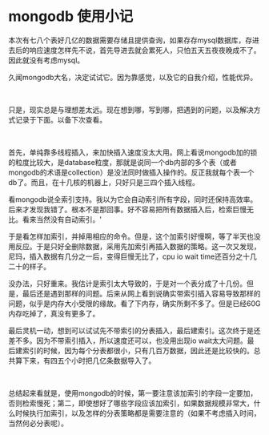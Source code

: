 # mongodb 使用小记

本次有七八个表好几亿的数据需要存储且提供查询，如果存存mysql数据库，存进去后的响应速度怎样先不说，首先导进去就会累死人，只怕五天五夜夜晚成不了。因此就没有考虑mysql。

久闻mongodb大名，决定试试它。因为靠感觉，以及它的自我介绍，性能优异。

<br>

只是，现实总是与理想差太远。现在想到哪，写到哪，把遇到的问题，以及解决方式记录于下面。以备下次查看。

<br>

首先，单纯靠多线程插入，来加快插入速度没太大用。网上看说mongodb加的锁的粒度比较大，是database粒度，那就是说同一个db内部的多个表（或者mongodb的术语是collection）是没法同时做插入操作的。反正我就每个表一个db了。而且，在十几核的机器上，只好只是三四个插入线程。

看mongodb说全索引支持。我以为它会自动索引所有字段，同时还保持高效率。后来才发现我错了。根本不是那回事。好不容易把所有数据插入后，检索巨慢无比。看来当然没有自动索引。'

于是看怎样加索引，并掉用相应的命令。但是，这个加索引好慢啊，等了半天也没用反应。于是只好全删除数据，采用先加索引再插入数据的策略。这一次又发现，尼玛，插入数据有几分之一后，变得巨慢无比了，cpu io wait time还百分之十几二十的样子。

没办法，只好重来。我估计是索引太大导致的，于是对一个表分成了十几份。但是，最后还是遇到那样的问题。后来从网上看到说确实带索引插入容易导致那样的问题，似乎是内存大小受限的缘故。看了下内存，确实所剩不多了。但是已经60G内存吃掉了，真没有更多了。

最后灵机一动，想到可以试试先不带索引的分表插入，最后建索引。这次终于是还差不多。因为不带索引插入，所以速度还可以，也没用出现io wait太大问题。最后建索引的时候，因为每个分表都很小，只有几百万数据，因此还是比较快的。总共算下来，有四五个小时把几亿条数据导入了。

<br>

总结起来看就是，使用mongodb的时候，第一要注意该加索引的字段一定要加，否则检索慢死；第二，即使想好了哪些字段应该加索引，如果数据规模非常大，什么时候执行加索引，以及怎样的分表策略都是需要注意的（如果不考虑插入时间，当然何必分表呢）。
